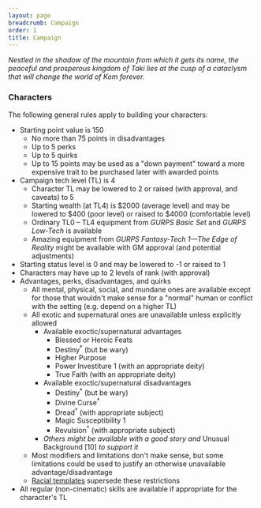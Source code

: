 ```yaml
---
layout: page
breadcrumb: Campaign
order: 1
title: Campaign
---
```


_Nestled in the shadow of the mountain from which it gets its name, the peaceful and prosperous kingdom of Taki lies at the cusp of a cataclysm that will change the world of Kom forever._

### Characters

The following general rules apply to building your characters:

* Starting point value is 150
  * No more than 75 points in disadvantages
  * Up to 5 perks
  * Up to 5 quirks
  * Up to 15 points may be used as a "down payment" toward a more expensive trait to be purchased later with awarded points
* Campaign tech level (TL) is 4
  * Character TL may be lowered to 2 or raised (with approval, and caveats) to 5
  * Starting wealth (at TL4) is $2000 (average level) and may be lowered to $400 (poor level) or raised to $4000 (comfortable level)
  * Ordinary TL0 – TL4 equipment from _GURPS Basic Set_ and _GURPS Low-Tech_ is available
  * Amazing equipment from _GURPS Fantasy-Tech 1—The Edge of Reality_ might be available with GM approval (and potential adjustments)
* Starting status level is 0 and may be lowered to -1 or raised to 1
* Characters may have up to 2 levels of rank (with approval)
* Advantages, perks, disadvantages, and quirks
  * All mental, physical, social, and mundane ones are available except for those that wouldn't make sense for a "normal" human or conflict with the setting (e.g. depend on a higher TL)
  * All exotic and supernatural ones are unavailable unless explicitly allowed
    * Available exoctic/supernatural advantages
      * Blessed or Heroic Feats
      * Destiny<sup>†</sup> (but be wary)
      * Higher Purpose
      * Power Investiture 1 (with an appropriate deity)
      * True Faith (with an appropriate deity)
    * Available exoctic/supernatural disadvantages
      * Destiny<sup>†</sup> (but be wary)
      * Divine Curse<sup>†</sup>
      * Dread<sup>†</sup> (with appropriate subject)
      * Magic Susceptibility 1
      * Revulsion<sup>†</sup> (with appropriate subject)
    * _Others might be available with a good story and_ Unusual Background [10] _to support it_
  * Most modifiers and limitations don't make sense, but some limitations could be used to justify an otherwise unavailable advantage/disadvantage
  * [Racial templates](../templates/races/) supersede these restrictions
* All regular (non-cinematic) skills are available if appropriate for the character's TL
